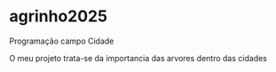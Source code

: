 # agrinho2025
Programação campo Cidade

O meu projeto trata-se da importancia das arvores dentro das cidades 
